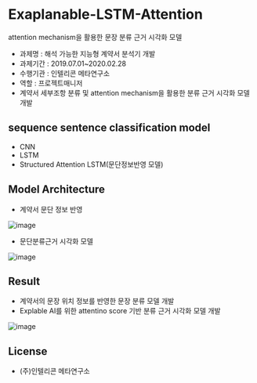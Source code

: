 # Exaplanable-LSTM-Attention
attention mechanism을 활용한 문장 분류 근거 시각화 모델

- 과제명 : 해석 가능한 지능형 계약서 분석기 개발
- 과제기간 : 2019.07.01~2020.02.28
- 수행기관 : 인텔리콘 메타연구소
- 역할 : 프로젝트매니저
- 계약서 세부조항 분류 및 attention mechanism을 활용한 분류 근거 시각화 모델 개발

## sequence sentence classification model
- CNN
- LSTM
- Structured Attention LSTM(문단정보반영 모델)

## Model Architecture
- 계약서 문단 정보 반영

![image](https://user-images.githubusercontent.com/37866322/102364318-a5713b00-3ff9-11eb-9a0e-f46144121adc.png)

- 문단분류근거 시각화 모델

![image](https://user-images.githubusercontent.com/37866322/102364436-c9cd1780-3ff9-11eb-9a20-9900c209a565.png)


## Result
- 계약서의 문장 위치 정보를 반영한 문장 분류 모델 개발
- Explable AI를 위한 attentino score 기반 분류 근거 시각화 모델 개발

![image](https://user-images.githubusercontent.com/37866322/102364573-f3863e80-3ff9-11eb-8eb5-7af7f356b05a.png)

## License
- (주)인텔리콘 메타연구소
